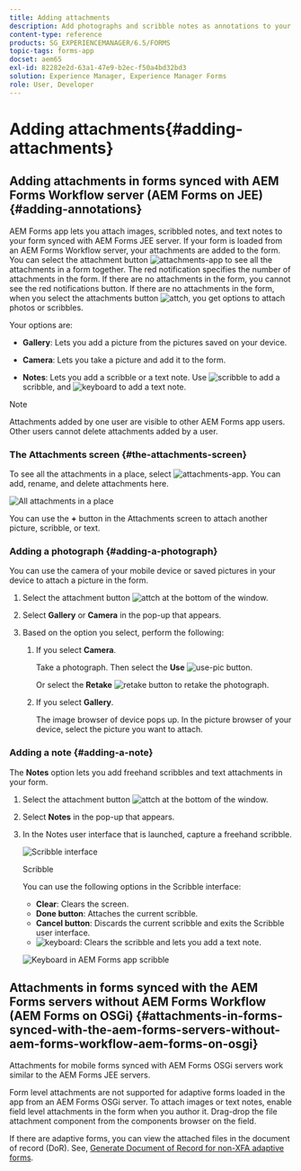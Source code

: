 ```yaml
---
title: Adding attachments
description: Add photographs and scribble notes as annotations to your task in the AEM Forms app
content-type: reference
products: SG_EXPERIENCEMANAGER/6.5/FORMS
topic-tags: forms-app
docset: aem65
exl-id: 82282e2d-63a1-47e9-b2ec-f50a4bd32bd3
solution: Experience Manager, Experience Manager Forms
role: User, Developer
---
```

# Adding attachments{#adding-attachments}

## Adding attachments in forms synced with AEM Forms Workflow server (AEM Forms on JEE) {#adding-annotations}

AEM Forms app lets you attach images, scribbled notes, and text notes to your form synced with AEM Forms JEE server. If your form is loaded from an AEM Forms Workflow server, your attachments are added to the form. You can select the attachment button ![attachments-app](assets/attachments-app.png) to see all the attachments in a form together. The red notification specifies the number of attachments in the form. If there are no attachments in the form, you cannot see the red notifications button. If there are no attachments in the form, when you select the attachments button ![attch](assets/attch.png), you get options to attach photos or scribbles.

Your options are:

* **Gallery**: Lets you add a picture from the pictures saved on your device.

* **Camera**: Lets you take a picture and add it to the form.

* **Notes**: Lets you add a scribble or a text note. Use ![scribble](assets/scribble.png) to add a scribble, and ![keyboard](assets/keyboard.png) to add a text note.

>[!NOTE]
>
>Attachments added by one user are visible to other AEM Forms app users. Other users cannot delete attachments added by a user.
>

### The Attachments screen {#the-attachments-screen}

To see all the attachments in a place, select ![attachments-app](assets/attachments-app.png). You can add, rename, and delete attachments here.

![All attachments in a place](assets/attachments-screen.png)

You can use the **+** button in the Attachments screen to attach another picture, scribble, or text.

### Adding a photograph {#adding-a-photograph}

You can use the camera of your mobile device or saved pictures in your device to attach a picture in the form.

1. Select the attachment button ![attch](assets/attch.png) at the bottom of the window.
1. Select **Gallery** or **Camera** in the pop-up that appears.
1. Based on the option you select, perform the following:

    1. If you select **Camera**.

       Take a photograph. Then select the **Use** ![use-pic](assets/use-pic.png) button.

       Or select the **Retake** ![retake](assets/retake.png) button to retake the photograph.

    1. If you select **Gallery**.

       The image browser of device pops up. In the picture browser of your device, select the picture you want to attach.

### Adding a note {#adding-a-note}

The **Notes** option lets you add freehand scribbles and text attachments in your form.

1. Select the attachment button ![attch](assets/attch.png) at the bottom of the window.
1. Select **Notes** in the pop-up that appears.
1. In the Notes user interface that is launched, capture a freehand scribble.

   ![Scribble interface](assets/scribble-ui.png)

   Scribble

   You can use the following options in the Scribble interface:

    * **Clear**: Clears the screen.
    * **Done button**: Attaches the current scribble.
    * **Cancel button**: Discards the current scribble and exits the Scribble user interface.
    * ![keyboard](assets/keyboard.png): Clears the scribble and lets you add a text note.

   ![Keyboard in AEM Forms app scribble](assets/keyboard-inapp.png)

## Attachments in forms synced with the AEM Forms servers without AEM Forms Workflow (AEM Forms on OSGi) {#attachments-in-forms-synced-with-the-aem-forms-servers-without-aem-forms-workflow-aem-forms-on-osgi}

Attachments for mobile forms synced with AEM Forms OSGi servers work similar to the AEM Forms JEE servers.

Form level attachments are not supported for adaptive forms loaded in the app from an AEM Forms OSGi server. To attach images or text notes, enable field level attachments in the form when you author it. Drag-drop the file attachment component from the components browser on the field.

If there are adaptive forms, you can view the attached files in the document of record (DoR). See, [Generate Document of Record for non-XFA adaptive forms](../../forms/using/generate-document-of-record-for-non-xfa-based-adaptive-forms.md).
